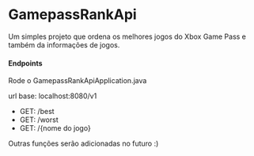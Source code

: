 # GamepassRankApi
Um simples projeto que ordena os melhores jogos do Xbox Game Pass e também da informações de jogos.
#### Endpoints
Rode o GamepassRankApiApplication.java

url base: localhost:8080/v1

- GET: /best
- GET: /worst
- GET: /{nome do jogo}

Outras funções serão adicionadas no futuro :)